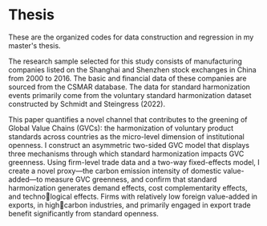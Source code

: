 # Thesis

These are the organized codes for data construction and regression in my master's thesis.

The research sample selected for this study consists of manufacturing companies listed on the Shanghai and Shenzhen stock exchanges in China from 2000 to 2016. The basic and financial data of these companies are sourced from the CSMAR database.
The data for standard harmonization events primarily come from the voluntary standard harmonization dataset constructed by Schmidt and Steingress (2022).

This paper quantifies a novel channel that contributes to the greening of Global Value Chains (GVCs): the harmonization of voluntary product standards across countries as the micro-level dimension of institutional openness. I construct an asymmetric two-sided GVC model that displays three mechanisms through which standard harmonization impacts GVC greenness. Using firm-level trade data and a two-way fixed-effects model, I create a novel proxy—the carbon emission intensity of domestic value-added—to measure GVC greenness, and confirm that standard harmonization generates demand effects, cost complementarity effects, and technological effects. Firms with relatively low foreign value-added in exports, in highcarbon industries, and primarily engaged in export trade benefit significantly from standard openness.
